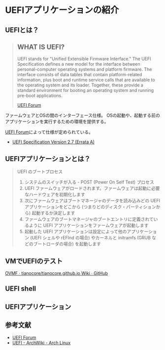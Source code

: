 # UEFIアプリケーションの紹介

## UEFIとは？
> ## WHAT IS UEFI?
> UEFI stands for "Unified Extensible Firmware Interface." The UEFI Specification defines a new model for the interface between personal-computer operating systems and platform firmware. The interface consists of data tables that contain platform-related information, plus boot and runtime service calls that are available to the operating system and its loader. Together, these provide a standard environment for booting an operating system and running pre-boot applications.
> 
> [UEFI Forum](https://uefi.org/)

ファームウェアとOSの間のインターフェース仕様。
OSの起動や、起動する前のアプリケーションを実行するための環境を提供する。

[UEFI Forum](https://uefi.org/)によって仕様が定められている。
- [UEFI Specification Version 2.7 (Errata A)](http://www.uefi.org/sites/default/files/resources/UEFI%20Spec%202_7_A%20Sept%206.pdf)

## UEFIアプリケーションとは？



> UEFI のブートプロセス
> 1. システムのスイッチが入る - POST (Power On Self Test) プロセス
> 1. UEFI ファームウェアがロードされます。ファームウェアは起動に必要なハードウェアを初期化します
> 1. 次にファームウェアはブートマネージャのデータを読み込みどの UEFI アプリケーションをどこから (つまりどのディスク・パーティションから) 起動するか決定します
> 1. ファームウェアのブートマネージャのブートエントリに定義されているように UEFI アプリケーションをファームウェアが起動します
> 1. 起動した UEFI アプリケーションは設定によって他のアプリケーション (UEFI シェルや rEFInd の場合) やカーネルと initramfs (GRUB などのブートローダの場合) を起動します

## VMでUEFIのテスト
[OVMF · tianocore/tianocore.github.io Wiki · GitHub](https://github.com/tianocore/tianocore.github.io/wiki/OVMF)

## UEFI shell

## UEFIアプリケーション

## 参考文献
- [UEFI Forum](https://uefi.org/)
- [UEFI - ArchWiki - Arch Linux](https://wiki.archlinux.jp/index.php/Unified_Extensible_Firmware_Interface)
